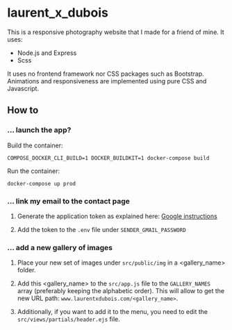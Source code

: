 # laurent_x_dubois

This is a responsive photography website that I made for a friend of mine.
It uses:

- Node.js and Express
- Scss

It uses no frontend framework nor CSS packages such as Bootstrap. Animations and
responsiveness are implemented using pure CSS and Javascript.

## How to

### ... launch the app?

Build the container:

```COMPOSE_DOCKER_CLI_BUILD=1 DOCKER_BUILDKIT=1 docker-compose build```

Run the container:

```docker-compose up prod```

### ... link my email to the contact page

1. Generate the application token as explained here:
[Google instructions](https://support.google.com/accounts/answer/185833?hl=en)

2. Add the token to the `.env` file under `SENDER_GMAIL_PASSWORD`

### ... add a new gallery of images

1. Place your new set of images under `src/public/img` in a <gallery_name> folder.

2. Add this <gallery_name> to the `src/app.js` file to the `GALLERY_NAMES` array
   (preferably keeping the alphabetic order). This will allow to get the new URL
   path: `www.laurentxdubois.com/<gallery_name>`.

3. Additionally, if you want to add it to the menu, you need to edit the
  `src/views/partials/header.ejs` file.
